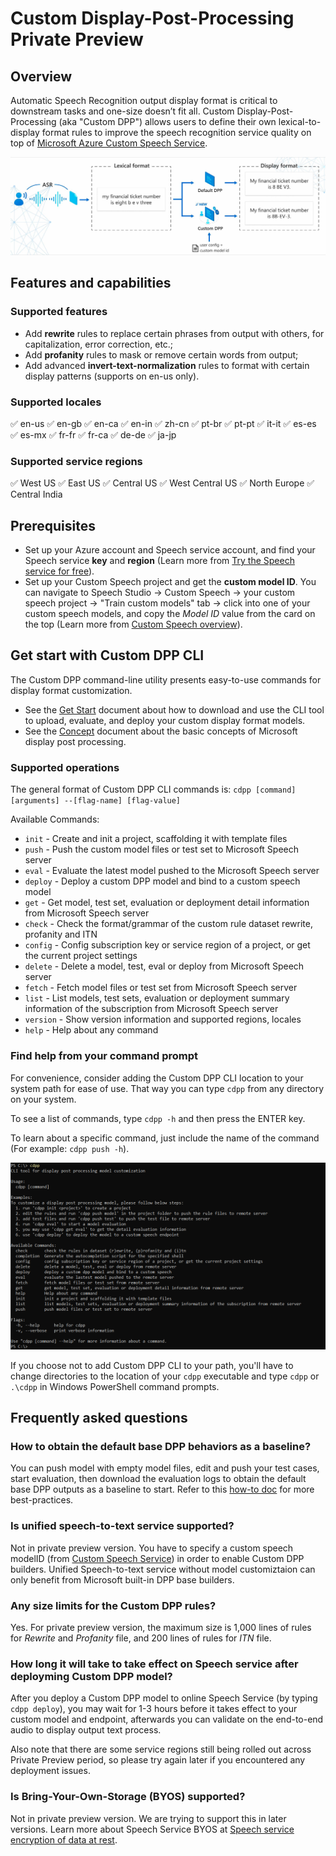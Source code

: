 # Custom Display-Post-Processing Private Preview

## Overview

Automatic Speech Recognition output display format is critical to downstream tasks and one-size doesn’t fit all. Custom Display-Post-Processing (aka "Custom DPP") allows users to define their own lexical-to-display format rules to improve the speech recognition service quality on top of [Microsoft Azure Custom Speech Service](https://docs.microsoft.com/azure/cognitive-services/speech-service/custom-speech-overview).

![cdpp demo](pics/CDPP.jpg)

## Features and capabilities

### Supported features
* Add **rewrite** rules to replace certain phrases from output with others, for capitalization, error correction, etc.;
* Add **profanity** rules to mask or remove certain words from output;
* Add advanced **invert-text-normalization** rules to format with certain display patterns (supports on en-us only).

### Supported locales

:white_check_mark: en-us :white_check_mark: en-gb :white_check_mark: en-ca :white_check_mark: en-in :white_check_mark: zh-cn :white_check_mark: pt-br :white_check_mark: pt-pt :white_check_mark: it-it :white_check_mark: es-es :white_check_mark: es-mx :white_check_mark: fr-fr :white_check_mark: fr-ca :white_check_mark: de-de :white_check_mark: ja-jp

### Supported service regions

:white_check_mark: West US :white_check_mark: East US :white_check_mark: Central US :white_check_mark: West Central US :white_check_mark: North Europe :white_check_mark: Central India


## Prerequisites

* Set up your Azure account and Speech service account, and find your Speech service **key** and **region** (Learn more from [Try the Speech service for free](https://docs.microsoft.com/azure/cognitive-services/speech-service/overview#try-the-speech-service-for-free)).
* Set up your Custom Speech project and get the **custom model ID**. You can navigate to Speech Studio -> Custom Speech -> your custom speech project -> "Train custom models" tab -> click into one of your custom speech models, and copy the *Model ID* value from the card on the top (Learn more from [Custom Speech overview](https://docs.microsoft.com/azure/cognitive-services/speech-service/custom-speech-overview)).



## Get start with Custom DPP CLI

The Custom DPP command-line utility presents easy-to-use commands for display format customization.

* See the [Get Start](GETSTART.md) document about how to download and use the CLI tool to upload, evaluate, and deploy your custom display format models.
* See the [Concept](CONCEPTS.md) document about the basic concepts of Microsoft display post processing.

### Supported operations

The general format of Custom DPP CLI commands is: `cdpp [command] [arguments] --[flag-name] [flag-value]`

Available Commands:
* `init` - Create and init a project, scaffolding it with template files
* `push` - Push the custom model files or test set to Microsoft Speech server
* `eval` - Evaluate the latest model pushed to the Microsoft Speech server
* `deploy` - Deploy a custom DPP model and bind to a custom speech model
* `get` - Get model, test set, evaluation or deployment detail information from Microsoft Speech server
* `check` - Check the format/grammar of the custom rule dataset rewrite, profanity and ITN
* `config` - Config subscription key or service region of a project, or get the current project settings
* `delete` - Delete a model, test, eval or deploy from Microsoft Speech server
* `fetch` - Fetch model files or test set from Microsoft Speech server
* `list` - List models, test sets, evaluation or deployment summary information of the subscription from Microsoft Speech server
* `version` - Show version information and supported regions, locales
* `help` - Help about any command

### Find help from your command prompt

For convenience, consider adding the Custom DPP CLI location to your system path for ease of use. That way you can type `cdpp` from any directory on your system.

To see a list of commands, type `cdpp -h` and then press the ENTER key.

To learn about a specific command, just include the name of the command (For example: `cdpp push -h`).

![cdpp command help example](pics/CLI.jpg)

If you choose not to add Custom DPP CLI to your path, you'll have to change directories to the location of your `cdpp` executable and type `cdpp` or `.\cdpp` in Windows PowerShell command prompts.


## Frequently asked questions

### How to obtain the default base DPP behaviors as a baseline?
You can push model with empty model files, edit and push your test cases, start evaluation, then download the evaluation logs to obtain the default base DPP outputs as a baseline to start. Refer to this [how-to doc](HOWTO.md#observe-the-default-behaviors-of-dpp-service) for more best-practices.

### Is unified speech-to-text service supported?
Not in private preview version. You have to specify a custom speech modelID (from [Custom Speech Service](https://docs.microsoft.com/azure/cognitive-services/speech-service/custom-speech-overview)) in order to enable Custom DPP builders. Unified Speech-to-text service without model customiztaion can only benefit from Microsoft built-in DPP base builders.

### Any size limits for the Custom DPP rules?
Yes. For private preview version, the maximum size is 1,000 lines of rules for *Rewrite* and *Profanity* file, and 200 lines of rules for *ITN* file.

### How long it will take to take effect on Speech service after deployming Custom DPP model?
After you deploy a Custom DPP model to online Speech Service (by typing `cdpp deploy`), you may wait for 1-3 hours before it takes effect to your custom model and endpoint, afterwards you can validate on the end-to-end audio to display output text process.

Also note that there are some service regions still being rolled out across Private Preview period, so please try again later if you encountered any deployment issues.

### Is Bring-Your-Own-Storage (BYOS) supported?
Not in private preview version. We are trying to support this in later versions. Learn more about Speech Service BYOS at [Speech service encryption of data at rest](https://docs.microsoft.com/azure/cognitive-services/speech-service/speech-encryption-of-data-at-rest). 


